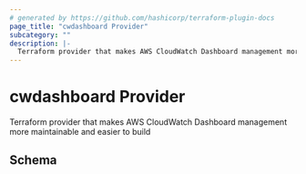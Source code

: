 ```yaml
---
# generated by https://github.com/hashicorp/terraform-plugin-docs
page_title: "cwdashboard Provider"
subcategory: ""
description: |-
  Terraform provider that makes AWS CloudWatch Dashboard management more maintainable and easier to build
---
```


# cwdashboard Provider

Terraform provider that makes AWS CloudWatch Dashboard management more maintainable and easier to build



<!-- schema generated by tfplugindocs -->
## Schema
